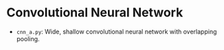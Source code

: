 # Convolutional Neural Network

* `cnn_a.py`: Wide, shallow convolutional neural network with overlapping pooling.

